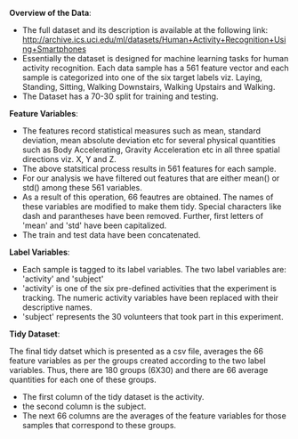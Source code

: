 **Overview of the Data**:

- The full dataset and its description is available at the following link: http://archive.ics.uci.edu/ml/datasets/Human+Activity+Recognition+Using+Smartphones
- Essentially the dataset is designed for machine learning tasks for human activity recognition. Each data sample has a 561 feature vector and each sample is categorized into one of the six target labels viz. Laying, Standing, Sitting, Walking Downstairs, Walking Upstairs and Walking.
- The Dataset has a 70-30 split for training and testing.

**Feature Variables**:

- The features record statistical measures such as mean, standard deviation, mean absolute deviation etc for several physical quantities such as Body Accelerating, Gravity Acceleration etc in all three spatial directions viz. X, Y and Z.
- The above statsitical process results in 561 features for each sample.
- For our analysis we have filtered out features that are either mean() or std() among these 561 variables.
- As a result of this operation, 66 feautres are obtained. The names of these variables are modified to make them tidy. Special characters like dash and parantheses have been removed. Further, first letters of 'mean' and 'std' have been capitalized.
- The train and test data have been concatenated.

**Label Variables**:

- Each sample is tagged to its label variables. The two label variables are: 'activity' and 'subject'
- 'activity' is one of the six pre-defined activities that the experiment is tracking. The numeric activity variables have been replaced with their descriptive names.
- 'subject' represents the 30 volunteers that took part in this experiment.

**Tidy Dataset**:

The final tidy datset which is presented as a csv file, averages the 66 feature variables as per the groups created according to the two label variables. Thus, there are 180 groups (6X30) and there are 66 average quantities for each one of these groups.
  
 - The first column of the tidy dataset is the activity.
 - the second column is the subject.
 - The next 66 columns are the averages of the feature variables for those samples that correspond to these groups.
